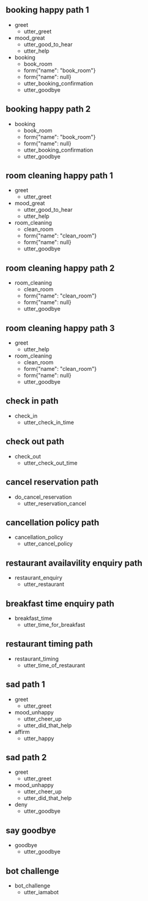 ## booking happy path 1
* greet
  - utter_greet
* mood_great
  - utter_good_to_hear
  - utter_help
* booking
  - book_room
  - form{"name": "book_room"}
  - form{"name": null}
  - utter_booking_confirmation
  - utter_goodbye

## booking happy path 2
* booking
  - book_room
  - form{"name": "book_room"}
  - form{"name": null}
  - utter_booking_confirmation
  - utter_goodbye

## room cleaning happy path 1
* greet
  - utter_greet
* mood_great
  - utter_good_to_hear
  - utter_help
* room_cleaning
  - clean_room
  - form{"name": "clean_room"}
  - form{"name": null}
  - utter_goodbye

## room cleaning happy path 2
* room_cleaning
  - clean_room
  - form{"name": "clean_room"}
  - form{"name": null}
  - utter_goodbye

## room cleaning happy path 3
* greet
  - utter_help
* room_cleaning
  - clean_room
  - form{"name": "clean_room"}
  - form{"name": null}
  - utter_goodbye

## check in path 
* check_in
  - utter_check_in_time

## check out path
* check_out
  - utter_check_out_time

## cancel reservation path
* do_cancel_reservation
  - utter_reservation_cancel

## cancellation policy path
* cancellation_policy
  - utter_cancel_policy

## restaurant availavility enquiry path
* restaurant_enquiry
  - utter_restaurant

## breakfast time enquiry path
* breakfast_time
  - utter_time_for_breakfast

## restaurant timing path
* restaurant_timing
  - utter_time_of_restaurant

## sad path 1
* greet
  - utter_greet
* mood_unhappy
  - utter_cheer_up
  - utter_did_that_help
* affirm
  - utter_happy

## sad path 2
* greet
  - utter_greet
* mood_unhappy
  - utter_cheer_up
  - utter_did_that_help
* deny
  - utter_goodbye

## say goodbye
* goodbye
  - utter_goodbye

## bot challenge
* bot_challenge
  - utter_iamabot

